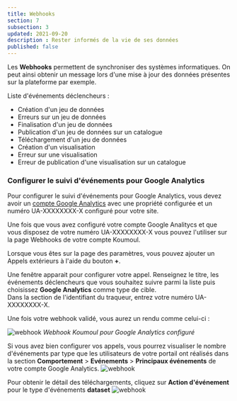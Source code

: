 ```yaml
---
title: Webhooks
section: 7
subsection: 3
updated: 2021-09-20
description : Rester informés de la vie de ses données
published: false
---
```


Les **Webhooks** permettent de synchroniser des systèmes informatiques. On peut ainsi obtenir un message lors d'une mise à jour des données présentes sur la plateforme par exemple.

Liste d'événements déclencheurs :

* Création d'un jeu de données
* Erreurs sur un jeu de données
* Finalisation d'un jeu de données
* Publication d'un jeu de données sur un catalogue
* Téléchargement d'un jeu de données
* Création d'un visualisation
* Erreur sur une visualisation
* Erreur de publication d'une visualisation sur un catalogue

### Configurer le suivi d'événements pour Google Analytics

Pour configurer le suivi d'événements pour Google Analytics, vous devez avoir un [compte Google Analytics](https://support.google.com/analytics/answer/1008015?hl=fr) avec une propriété configurée et un numéro UA-XXXXXXXX-X configuré pour votre site.

Une fois que vous avez configuré votre compte Google Analitycs et que vous disposez de votre numéro UA-XXXXXXXX-X vous pouvez l'utiliser sur la page Webhooks de votre compte Koumoul.

Lorsque vous êtes sur la page des paramètres, vous pouvez ajouter un Appels extérieurs à l'aide du bouton **+**.

Une fenêtre apparait pour configurer votre appel. Renseignez le titre, les événements déclencheurs que vous souhaitez suivre parmi la liste puis choisissez **Google Analytics** comme type de cible.  
Dans la section de l'identifiant du traqueur, entrez votre numéro UA-XXXXXXXX-X.

Une fois votre webhook validé, vous aurez un rendu comme celui-ci :

![webhook](./images/user-guide/web-2-identifiant.jpg)
*Webhook Koumoul pour Google Analytics configuré*

Si vous avez bien configurer vos appels, vous pourrez visualiser le nombre d'événements par type que les utilisateurs de votre portail ont réalisés dans la section **Comportement** > **Evénements** > **Principaux événements** de votre compte Google Analytics.
![webhook](./images/user-guide/web-3-events.jpg)

Pour obtenir le détail des téléchargements, cliquez sur **Action d'événement** pour le type d'événements **dataset**
![webhook](./images/user-guide/web-4-liste-events.jpg)
